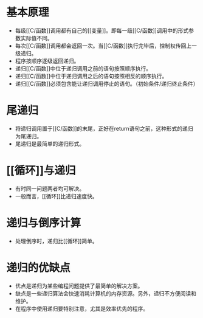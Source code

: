 # 基本原理

- 每级[[C/函数]]调用都有自己的[[变量]]。即每一级[[C/函数]]调用中的形式参数实际值不同。
- 每次[[C/函数]]调用都会返回一次。当[[C/函数]]执行完毕后，控制权传回上一级递归。
- 程序按顺序逐级返回递归。
- 递归[[C/函数]]中位于递归调用之前的语句按照顺序执行。
- 递归[[C/函数]]中位于递归调用之后的语句按照相反的顺序执行。
- 递归[[C/函数]]必须包含能让递归调用停止的语句。（初始条件/递归终止条件）

# 尾递归

- 将递归调用置于[[C/函数]]的末尾，正好在return语句之前，这种形式的递归为尾递归。
- 尾递归是最简单的递归形式。

# [[循环]]与递归

- 有时同一问题两者均可解决。
- 一般而言，[[循环]]比递归速度快。

# 递归与倒序计算

- 处理倒序时，递归比[[循环]]简单。

# 递归的优缺点

- 优点是递归为某些编程问题提供了最简单的解决方案。
- 缺点是一些递归算法会快速消耗计算机的内存资源。另外，递归不方便阅读和维护。
- 在程序中使用递归要特别注意，尤其是效率优先的程序。

